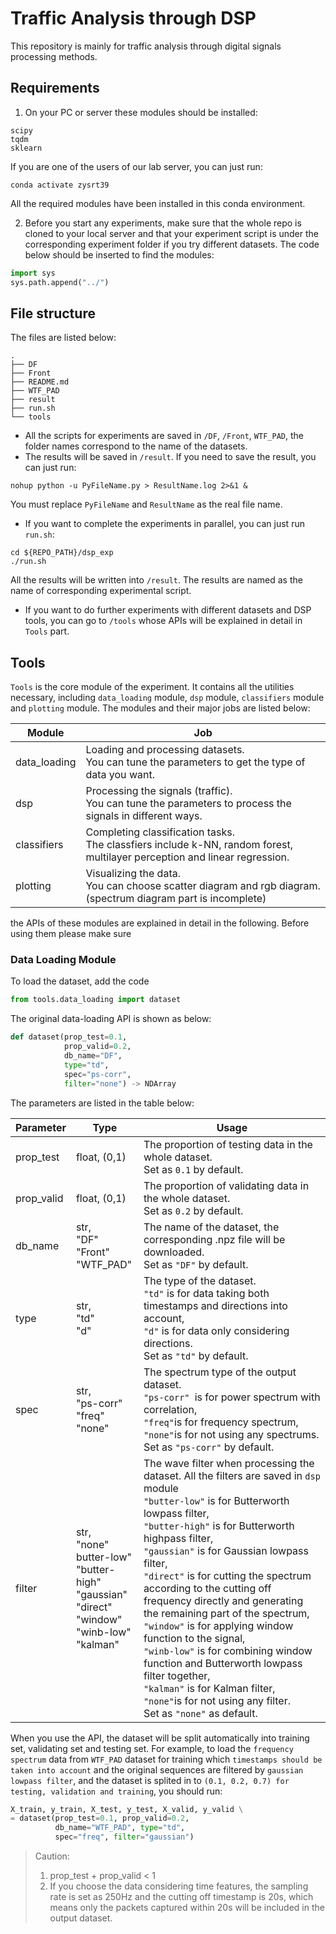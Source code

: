 # Traffic Analysis through DSP

This repository is mainly for traffic analysis through digital signals processing methods.

## Requirements

1. On your PC or server these modules should be installed:

```console
scipy
tqdm
sklearn
```

If you are one of the users of our lab server, you can just run:

```console
conda activate zysrt39
```

All the required modules have been installed in this conda environment.

2. Before you start any experiments, make sure that the whole repo is cloned to your local server and that your experiment script is under the corresponding experiment folder if you try different datasets. The code below should be inserted to find the modules:

```python
import sys
sys.path.append("../") 
```

## File structure

The files are listed below:

```console
.
├── DF
├── Front
├── README.md
├── WTF_PAD
├── result
├── run.sh
└── tools
```

- All the scripts for experiments are saved in `/DF`, `/Front`, `WTF_PAD`, the folder names correspond to the name of the datasets.
- The results will be saved in `/result`. If you need to save the result, you can just run:

```shell
nohup python -u PyFileName.py > ResultName.log 2>&1 &
```

You must replace `PyFileName` and `ResultName` as the real file name.

- If you want to complete the experiments in parallel, you can just run `run.sh`:

```
cd ${REPO_PATH}/dsp_exp
./run.sh
```

All the results will be written into `/result`. The results are named as the name of corresponding experimental script.

- If you want to do further experiments with different datasets and DSP tools, you can go to `/tools` whose APIs will be explained in detail in `Tools` part.

## Tools

`Tools` is the core module of the experiment. It contains all the utilities necessary, including `data_loading` module, `dsp` module, `classifiers` module and `plotting` module. The modules and their major jobs are listed below:

| Module       | Job                                                          |
| ------------ | ------------------------------------------------------------ |
| data_loading | Loading and processing datasets.<br>You can tune the parameters to get the type of data you want. |
| dsp          | Processing the signals (traffic).<br>You can tune the parameters to process the signals in different ways. |
| classifiers  | Completing classification tasks.<br>The classfiers include k-NN, random forest, multilayer perception and linear regression. |
| plotting     | Visualizing the data.<br>You can choose scatter diagram and rgb diagram. (spectrum diagram part is incomplete) |

the APIs of these modules are explained in detail in the following. Before using them please make sure 

### Data Loading Module

To load the dataset, add the code 

```python
from tools.data_loading import dataset
```

The original data-loading API is shown as below:

```python
def dataset(prop_test=0.1, 
            prop_valid=0.2, 
            db_name="DF", 
            type="td", 
            spec="ps-corr", 
            filter="none") -> NDArray
```

The parameters are listed in the table below:

| Parameter  | Type                                                         | Usage                                                        |
| ---------- | ------------------------------------------------------------ | ------------------------------------------------------------ |
| prop_test  | float, (0,1)                                                 | The proportion of testing data in the whole dataset. <br>Set as `0.1` by default. |
| prop_valid | float, (0,1)                                                 | The proportion of validating data in the whole dataset. <br>Set as `0.2` by default. |
| db_name    | str, <br>"DF"<br>"Front"<br>"WTF_PAD"                        | The name of the dataset, the corresponding .npz file will be downloaded.<br>Set as `"DF"` by default. |
| type       | str,<br>"td"<br>"d"                                          | The type of the dataset.<br> `"td"` is for data taking both timestamps and directions into account, <br> `"d"` is for data only considering directions.<br>Set as `"td"` by default. |
| spec       | str,<br>"ps-corr"<br>"freq"<br>"none"                        | The spectrum type of the output dataset. <br>`"ps-corr" `is for power spectrum with correlation,<br>` "freq" `is for frequency spectrum, <br>` "none" `is for not using any spectrums.<br>Set as `"ps-corr"` by default. |
| filter     | str,<br>"none"<br>butter-low"<br>"butter-high"<br>"gaussian"<br>"direct"<br>"window"<br>"winb-low"<br>"kalman" | The wave filter when processing the dataset. All the filters are saved in `dsp` module<br>`"butter-low"` is for Butterworth lowpass filter,<br>`"butter-high"` is for Butterworth highpass filter,<br>`"gaussian"` is for Gaussian lowpass filter,<br>`"direct"` is for cutting the spectrum according to the cutting off frequency directly and generating the remaining part of the spectrum,<br>`"window"` is for applying window function to the signal,<br>`"winb-low"` is for combining window function and Butterworth lowpass filter together,<br>`"kalman"` is for Kalman filter,<br>`"none"`is for not using any filter.<br>Set as `"none"` as default. |

When you use the API, the dataset will be split automatically into training set, validating set and testing set. For example, to load the `frequency spectrum` data from `WTF_PAD` dataset for training which `timestamps should be taken into account` and the original sequences are filtered by `gaussian lowpass filter`, and the dataset is splited in to `(0.1, 0.2, 0.7) for testing, validation and training`, you should run:

```python
X_train, y_train, X_test, y_test, X_valid, y_valid \
= dataset(prop_test=0.1, prop_valid=0.2, 
          db_name="WTF_PAD", type="td", 
          spec="freq", filter="gaussian")
```

> Caution:
> 1. prop_test + prop_valid < 1
> 1. If you choose the data considering time features, the sampling rate is set as 250Hz and the cutting off timestamp is 20s, which means only the packets captured within 20s will be included in the output dataset.
